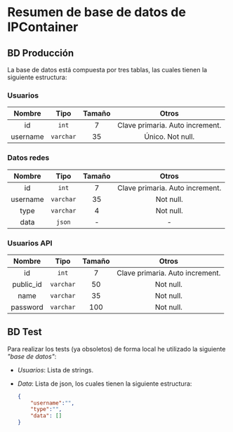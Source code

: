 # Resumen de base de datos de IPContainer

## BD Producción

La base de datos está compuesta por tres tablas, las cuales tienen la siguiente estructura:

### Usuarios

|  Nombre  |   Tipo    | Tamaño |              Otros              |
| :------: | :-------: | :----: | :-----------------------------: |
|    id    |   `int`   |   7    | Clave primaria. Auto increment. |
| username | `varchar` |   35   |        Único. Not null.         |



### Datos redes

|  Nombre  |   Tipo    | Tamaño |              Otros              |
| :------: | :-------: | :----: | :-----------------------------: |
|    id    |   `int`   |   7    | Clave primaria. Auto increment. |
| username | `varchar` |   35   |            Not null.            |
|   type   | `varchar` |   4    |            Not null.            |
|   data   |  `json`   |   -    |                -                |



### Usuarios API

|  Nombre   |   Tipo    | Tamaño |              Otros              |
| :-------: | :-------: | :----: | :-----------------------------: |
|    id     |   `int`   |   7    | Clave primaria. Auto increment. |
| public_id | `varchar` |   50   |            Not null.            |
|   name    | `varchar` |   35   |            Not null.            |
| password  | `varchar` |  100   |            Not null.            |



## BD Test

Para realizar los tests (ya obsoletos) de forma local he utilizado la siguiente *"base de datos"*:

- *Usuarios*: Lista de strings.

- *Data*: Lista de json, los cuales tienen la siguiente estructura:

  ```json
  {
      "username":"",
      "type":"",
      "data": []
  }
  ```








